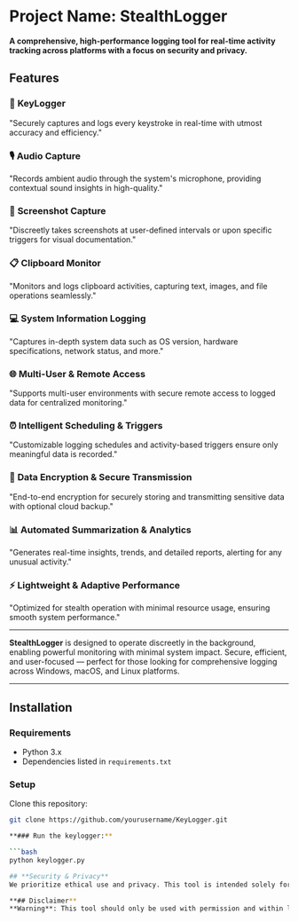 # Project Name: **StealthLogger**
**A comprehensive, high-performance logging tool for real-time activity tracking across platforms with a focus on security and privacy.**  


## Features

### 🔑 **KeyLogger**  
"Securely captures and logs every keystroke in real-time with utmost accuracy and efficiency."

### 🎙️ **Audio Capture**  
"Records ambient audio through the system's microphone, providing contextual sound insights in high-quality."

### 📸 **Screenshot Capture**  
"Discreetly takes screenshots at user-defined intervals or upon specific triggers for visual documentation."

### 📋 **Clipboard Monitor**  
"Monitors and logs clipboard activities, capturing text, images, and file operations seamlessly."

### 💻 **System Information Logging**  
"Captures in-depth system data such as OS version, hardware specifications, network status, and more."

### 🌐 **Multi-User & Remote Access**  
"Supports multi-user environments with secure remote access to logged data for centralized monitoring."

### ⏰ **Intelligent Scheduling & Triggers**  
"Customizable logging schedules and activity-based triggers ensure only meaningful data is recorded."

### 🔐 **Data Encryption & Secure Transmission**  
"End-to-end encryption for securely storing and transmitting sensitive data with optional cloud backup."

### 📊 **Automated Summarization & Analytics**  
"Generates real-time insights, trends, and detailed reports, alerting for any unusual activity."

### ⚡ **Lightweight & Adaptive Performance**  
"Optimized for stealth operation with minimal resource usage, ensuring smooth system performance."

---

**StealthLogger** is designed to operate discreetly in the background, enabling powerful monitoring with minimal system impact. Secure, efficient, and user-focused — perfect for those looking for comprehensive logging across Windows, macOS, and Linux platforms.

---

## Installation

### Requirements

- Python 3.x
- Dependencies listed in `requirements.txt`

### Setup

Clone this repository:

```bash
git clone https://github.com/yourusername/KeyLogger.git

**### Run the keylogger:**

```bash
python keylogger.py

## **Security & Privacy**
We prioritize ethical use and privacy. This tool is intended solely for authorized monitoring and data analysis tasks in controlled environments.

**## Disclaimer**
**Warning**: This tool should only be used with permission and within legal boundaries. Misuse may result in legal consequences.


